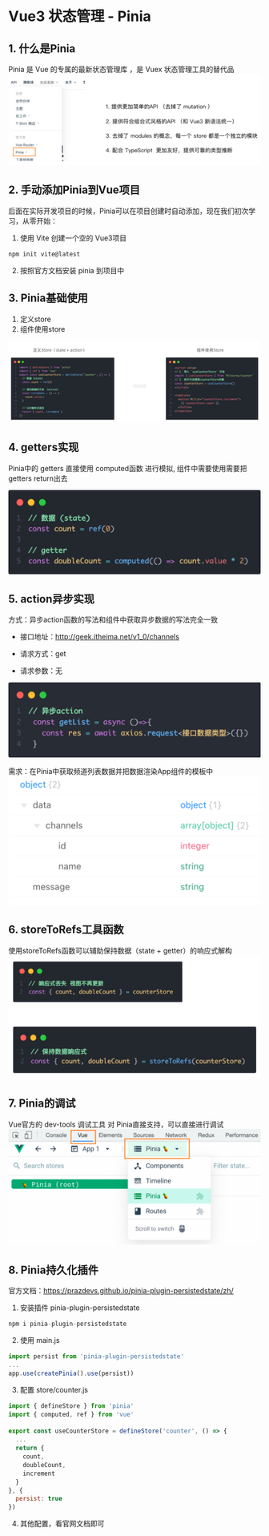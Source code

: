 # Vue3 状态管理 - Pinia

## 1. 什么是Pinia

Pinia 是 Vue 的专属的最新状态管理库 ，是 Vuex 状态管理工具的替代品
![image.png](assets/31.png)



## 2. 手动添加Pinia到Vue项目

后面在实际开发项目的时候，Pinia可以在项目创建时自动添加，现在我们初次学习，从零开始：

1.  使用 Vite 创建一个空的 Vue3项目

```bash
npm init vite@latest
```

2.  按照官方文档安装 pinia 到项目中 



## 3. Pinia基础使用

1. 定义store
2. 组件使用store

![image.png](assets/32.png)



## 4. getters实现

Pinia中的 getters 直接使用 computed函数 进行模拟, 组件中需要使用需要把 getters return出去

![image.png](assets/33.png)



## 5. action异步实现

方式：异步action函数的写法和组件中获取异步数据的写法完全一致

- 接口地址：http://geek.itheima.net/v1_0/channels

- 请求方式：get

- 请求参数：无

![image.png](assets/34.png)

需求：在Pinia中获取频道列表数据并把数据渲染App组件的模板中
![image.png](assets/35.png)





## 6. storeToRefs工具函数

使用storeToRefs函数可以辅助保持数据（state + getter）的响应式解构
![image.png](assets/36.png)



## 7. Pinia的调试

Vue官方的 dev-tools 调试工具 对 Pinia直接支持，可以直接进行调试
![image.png](assets/37.png)





## 8. Pinia持久化插件

官方文档：https://prazdevs.github.io/pinia-plugin-persistedstate/zh/

1. 安装插件 pinia-plugin-persistedstate

```jsx
npm i pinia-plugin-persistedstate
```

2. 使用 main.js

```jsx
import persist from 'pinia-plugin-persistedstate'
...
app.use(createPinia().use(persist))
```

3. 配置 store/counter.js

```jsx
import { defineStore } from 'pinia'
import { computed, ref } from 'vue'

export const useCounterStore = defineStore('counter', () => {
  ...
  return {
    count,
    doubleCount,
    increment
  }
}, {
  persist: true
})
```

4. 其他配置，看官网文档即可

 